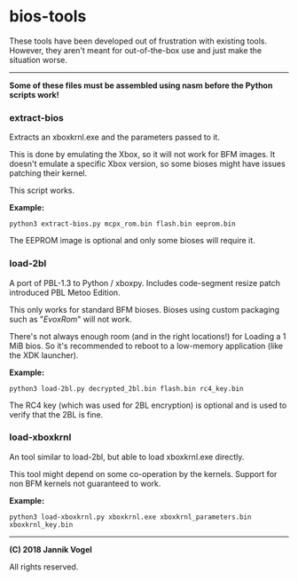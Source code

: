 # bios-tools

These tools have been developed out of frustration with existing tools.
However, they aren't meant for out-of-the-box use and just make the situation worse.

---


**Some of these files must be assembled using nasm before the Python scripts work!**


### extract-bios

Extracts an xboxkrnl.exe and the parameters passed to it.

This is done by emulating the Xbox, so it will not work for BFM images.
It doesn't emulate a specific Xbox version, so some bioses might have issues patching their kernel.

This script works.

**Example:**

```
python3 extract-bios.py mcpx_rom.bin flash.bin eeprom.bin
```

The EEPROM image is optional and only some bioses will require it.


### load-2bl

A port of PBL-1.3 to Python / xboxpy.
Includes code-segment resize patch introduced PBL Metoo Edition.

This only works for standard BFM bioses.
Bioses using custom packaging such as "$EvoxRom$" will not work.

There's not always enough room (and in the right locations!) for Loading a 1 MiB bios.
So it's recommended to reboot to a low-memory application (like the XDK launcher).

**Example:**

```
python3 load-2bl.py decrypted_2bl.bin flash.bin rc4_key.bin 
```

The RC4 key (which was used for 2BL encryption) is optional and is used to verify that the 2BL is fine.


### load-xboxkrnl

An tool similar to load-2bl, but able to load xboxkrnl.exe directly.

This tool might depend on some co-operation by the kernels.
Support for non BFM kernels not guaranteed to work.

**Example:**

```
python3 load-xboxkrnl.py xboxkrnl.exe xboxkrnl_parameters.bin xboxkrnl_key.bin
```

---


**(C) 2018 Jannik Vogel**

All rights reserved.
